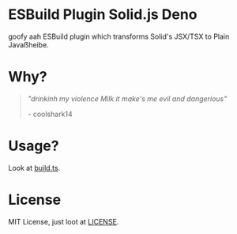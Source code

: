 # ESBuild Plugin Solid.js Deno
goofy aah ESBuild plugin which transforms Solid's JSX/TSX to Plain Javaẞheibe.

# Why?
> *"drinkinh my violence Milk it make's me evil and dangerious"*
>
> \- coolshark14

# Usage?
Look at [build.ts](./test/build.ts).

# License
MIT License, just loot at [LICENSE](./LICENSE).
